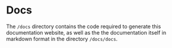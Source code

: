 # Docs

The `/docs` directory contains the code required to generate this documentation website, as well as the the documentation itself in markdown format in the directory `/docs/docs`.